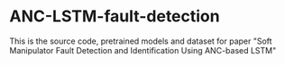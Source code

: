 # ANC-LSTM-fault-detection
This is the source code, pretrained models and dataset for paper "Soft Manipulator Fault Detection and Identification Using ANC-based LSTM"

